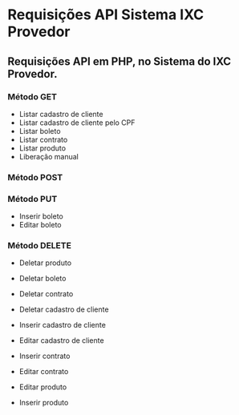 # Requisições API Sistema IXC Provedor


## Requisições API em PHP, no Sistema do IXC Provedor.

### Método GET
- Listar cadastro de cliente
- Listar cadastro de cliente pelo CPF
- Listar boleto
- Listar contrato
- Listar produto
- Liberação manual

### Método POST



### Método PUT


- Inserir boleto
- Editar boleto

### Método DELETE

- Deletar produto
- Deletar boleto
- Deletar contrato
- Deletar cadastro de cliente


- Inserir cadastro de cliente
- Editar cadastro de cliente

- Inserir contrato
- Editar contrato

- Editar produto
- Inserir produto
